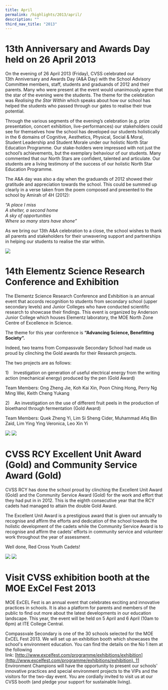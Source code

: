 ```yaml
---
title: April
permalink: /highlights/2013/april/
description: ""
third_nav_title: "2013"
---
```

# 13th Anniversary and Awards Day held on 26 April 2013

On the evening of 26 April 2013 (Friday), CVSS celebrated our 13th Anniversary and Awards Day (A&A Day) with the School Advisory Committee members, staff, students and graduands of 2012 and their parents. Many who were present at the event would unanimously agree that the star of the evening were the students. The theme for the celebration was _Realising the Star Within_ which speaks about how our school has helped the students who passed through our gates to realise their true potential.

Through the various segments of the evening’s celebration (e.g. prize presentation, concert exhibition, live-performances) our stakeholders could see for themselves how the school has developed our students holistically in the 6 domains of Cognitive, Aesthetics, Physical, Social & Moral, Student Leadership and Student Morale under our holistic North Star Education Programme. Our stake-holders were impressed with not just the school’s achievements, but the exemplary behaviour of our students. Many commented that our North Stars are confident, talented and articulate. Our students are a living testimony of the success of our holistic North Star Education Programme.

The A&A day was also a day when the graduands of 2012 showed their gratitude and appreciation towards the school. This could be summed up clearly in a verse taken from the poem composed and presented to the school by Amirah of 4H (2012):

_“A place I miss <br>
A shelter, a second home <br>
A sky of opportunities  <br>
Where so many stars have shone”_

As we bring our 13th A&A celebration to a close, the school wishes to thank all parents and stakeholders for their unwavering support and partnerships in helping our students to realise the star within.

![](/images/13th01.jpeg)

# 14th Elementz Science Research Conference and Exhibition
The Elementz Science Research Conference and Exhibition is an annual event that accords recognition to students from secondary school (upper secondary levels) and Junior Colleges who have conducted scientific research to showcase their findings. This event is organized by Anderson Junior College which houses Elementz laboratory, the MOE North Zone Centre of Excellence in Science.  
  

The theme for this year conference is **“Advancing Science, Benefitting Society”.**

Indeed, two teams from Compassvale Secondary School had made us proud by clinching the Gold awards for their Research projects.  
  
The two projects are as follows:  
  
1)    Investigation on generation of useful electrical energy from the writing action (mechanical energy) produced by the pen (Gold Award)  
  
Team Members: Ong Zheng Jie, Koh Kai Xin, Poon Ching Hong, Perry Ng Ming Wei, Keith Cheng Yukang  
  
2)    An investigation on the use of different fruit peels in the production of bioethanol through fermentation (Gold Award)

Team Members: Quek Zheng Yi, Lim Si Sheng Cider, Muhammad Afiq Bin Zaid, Lim Ying Ying Veronica, Leo Xin Yi

![](/images/elementz01.png)
![](/images/elementz02.png)

# CVSS RCY Excellent Unit Award (Gold) and Community Service Award (Gold)
CVSS RCY has done the school proud by clinching the Excellent Unit Award (Gold) and the Community Service Award (Gold) for the work and effort that they had put in in 2012. This is the eighth consecutive year that the RCY cadets had managed to attain the double Gold Award.
  
The Excellent Unit Award is a prestigious award that is given out annually to recognise and affirm the efforts and dedication of the school towards the holistic development of the cadets while the Community Service Award is to recognise and affirm the cadets’ efforts in community service and volunteer work throughout the year of assessment.

Well done, Red Cross Youth Cadets!

![](/images/rcy01.png)
![](/images/rcy02.png)

# Visit CVSS exhibition booth at the MOE ExCel Fest 2013
MOE ExCEL Fest is an annual event that celebrates exciting and innovative practices in schools. It is also a platform for parents and members of the public to find out more about the latest developments in our education landscape. This year, the event will be held on 5 April and 6 April (10am to 6pm) at ITE College Central.

Compassvale Secondary is one of the 30 schools selected for the MOE ExCEL Fest 2013. We will set up an exhibition booth which showcases the school's environment education. You can find the details on the No 1 item at the following link: [http://www.excelfest.com/programme/exhibitions/exhibition](http://www.excelfest.com/programme/exhibitions/exhibition). 11 Environment Champions will have the opportunity to present our schools' innovative practices and special environment projects to the VIPs and the visitors for the two-day event. You are cordially invited to visit us at our CVSS booth (and pledge your support for sustainable living).